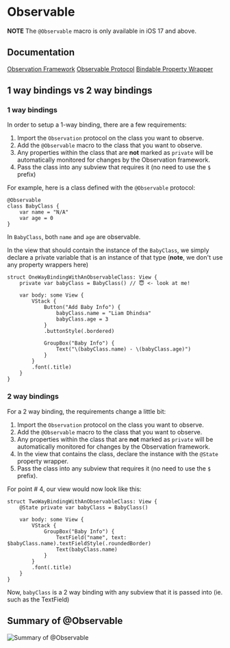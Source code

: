 #  Observable

**NOTE** The `@Observable` macro is only available in iOS 17 and above.

## Documentation
[Observation Framework](https://developer.apple.com/documentation/observation)
[Observable Protocol](https://developer.apple.com/documentation/observation/observable#)
[Bindable Property Wrapper](https://developer.apple.com/documentation/swiftui/bindable#)

## 1 way bindings vs 2 way bindings

### 1 way bindings

In order to setup a 1-way binding, there are a few requirements:
1) Import the `Observation` protocol on the class you want to observe.
2) Add the `@Observable` macro to the class that you want to observe.
3) Any properties within the class that are **not** marked as `private` will be automatically monitored for changes by the Observation framework.
4) Pass the class into any subview that requires it (no need to use the `$` prefix)

For example, here is a class defined with the `@Observable` protocol:

```
@Observable
class BabyClass {
	var name = "N/A"
	var age = 0
}
```

In `BabyClass`, both `name` and `age` are observable.

In the view that should contain the instance of the `BabyClass`, we simply declare a private variable that is an instance of that type (**note**, we don't use any property wrappers here)

```
struct OneWayBindingWithAnObservableClass: View {
	private var babyClass = BabyClass() // 😇 <- look at me!
	
	var body: some View {
		VStack {
			Button("Add Baby Info") {
				babyClass.name = "Liam Dhindsa"
				babyClass.age = 3
			}
			.buttonStyle(.bordered)
			
			GroupBox("Baby Info") {
				Text("\(babyClass.name) - \(babyClass.age)")
			}
		}
		.font(.title)
	}
}
```

### 2 way bindings

For a 2 way binding, the requirements change a little bit:
1) Import the `Observation` protocol on the class you want to observe.
2) Add the `@Observable` macro to the class that you want to observe.
3) Any properties within the class that are **not** marked as `private` will be automatically monitored for changes by the Observation framework.
4) In the view that contains the class, declare the instance with the `@State` property wrapper.
5) Pass the class into any subview that requires it (no need to use the `$` prefix).

For point # 4, our view would now look like this:
```
struct TwoWayBindingWithAnObservableClass: View {
	@State private var babyClass = BabyClass()
	
	var body: some View {
		VStack {
			GroupBox("Baby Info") {
				TextField("name", text: $babyClass.name).textFieldStyle(.roundedBorder)
				Text(babyClass.name)
			}
		}
		.font(.title)
	}
}
```

Now, `babyClass` is a 2 way binding with any subview that it is passed into (ie. such as the TextField)

## Summary of @Observable
![Summary of @Observable](https://raw.github.com/jdhindsa/SwiftUIBootcamp/main/SwiftUIBootcamp/Screenshot/summary_of_observable.png)
